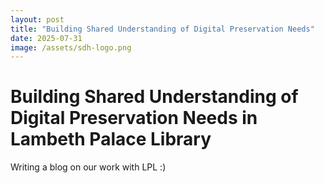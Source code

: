 ```yaml
---
layout: post
title: "Building Shared Understanding of Digital Preservation Needs"
date: 2025-07-31
image: /assets/sdh-logo.png
---
```

# Building Shared Understanding of Digital Preservation Needs in Lambeth Palace Library

Writing a blog on our work with LPL :)
